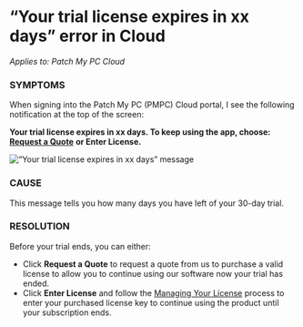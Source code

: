 # “Your trial license expires in xx days” error in Cloud

_Applies to: Patch My PC Cloud_

### SYMPTOMS

When signing into the Patch My PC (PMPC) Cloud portal, I see the following notification at the top of the screen:

**Your trial license expires in xx days. To keep using the app, choose:** [**Request a Quote**](https://patchmypc.com/request-quote#overview) **or Enter License.**

![“Your trial license expires in xx days” message](../../../_images/image%20%281517%29.png%20"\"Your%20trial%20license%20expires%20in%20xx%20days\"%20message")

### CAUSE

This message tells you how many days you have left of your 30-day trial.

### RESOLUTION

Before your trial ends, you can either:

* Click **Request a Quote** to request a quote from us to purchase a valid license to allow you to continue using our software now your trial has ended.
* Click **Enter License** and follow the [Managing Your License](../../cloud-administration/manage-your-environments-in-cloud/manage-your-cloud-license.md) process to enter your purchased license key to continue using the product until your subscription ends.
